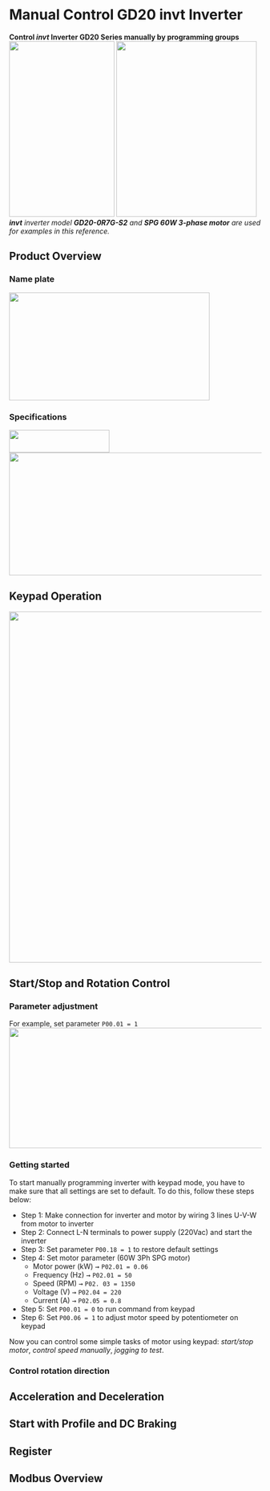 # Manual Control GD20 invt Inverter
**Control *invt* Inverter GD20 Series manually by programming groups**  
<img src="https://i.imgur.com/3k4Hsev.jpg" width="210" height="350">
<img src="https://i.imgur.com/robAkFR.png" width="280" height="350">  
***invt** inverter  model **GD20-0R7G-S2** and **SPG 60W 3-phase motor** are used for examples in this reference.*

## Product Overview
### Name plate
<img src="https://i.imgur.com/VqdgyqS.png" width="400" height="215">

### Specifications
<img src="https://i.imgur.com/Sxol4Uo.png" width="200" height="45">  
<img src="https://i.imgur.com/ZLw7K5P.png" width="800" height="245">

## Keypad Operation
<img src="https://i.imgur.com/7zYExoP.png" width="700" height="700">

## Start/Stop and Rotation Control
### Parameter adjustment
For example, set parameter `P00.01 = 1`  
<img src="https://i.imgur.com/KAG9amf.png" width="790" height="240">

### Getting started
To start manually programming inverter with keypad mode, you have to make sure that all settings are set to default. To do this, follow these steps below:
- Step 1: Make connection for inverter and motor by wiring 3 lines U-V-W from motor to inverter
- Step 2: Connect L-N terminals to power supply (220Vac) and start the inverter
- Step 3: Set parameter `P00.18 = 1` to restore default settings
- Step 4: Set motor parameter (60W 3Ph SPG motor)
	- Motor power (kW) <kbd>→</kbd> `P02.01 = 0.06`
	- Frequency (Hz) <kbd>→</kbd> `P02.01 = 50`
	- Speed (RPM) <kbd>→</kbd> `P02. 03 = 1350`
	- Voltage (V) <kbd>→</kbd> `P02.04 = 220`
	- Current (A) <kbd>→</kbd> `P02.05 = 0.8`
- Step 5: Set `P00.01 = 0` to run command from keypad
- Step 6: Set `P00.06 = 1` to adjust motor speed by potentiometer on keypad

Now you can control some simple tasks of motor using keypad: *start/stop motor*, *control speed manually*, *jogging to test*.

### Control rotation direction


## Acceleration and Deceleration
## Start with Profile and DC Braking
## Register
## Modbus Overview
